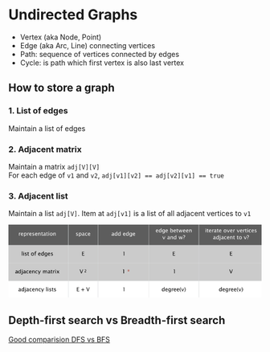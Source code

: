 # Undirected Graphs

  - Vertex (aka Node, Point)  
  - Edge (aka Arc, Line) connecting vertices  
  - Path: sequence of vertices connected by edges  
  - Cycle: is path which first vertex is also last vertex  

## How to store a graph

### 1. List of edges  
Maintain a list of edges  

### 2. Adjacent matrix
Maintain a matrix `adj[V][V]`  
For each edge of `v1` and `v2`, `adj[v1][v2] == adj[v2][v1] == true`  

### 3. Adjacent list
Maintain a list `adj[V]`. Item at `adj[v1]` is a list of all adjacent vertices to `v1`  

![](docs/graph-representation.png)

## Depth-first search vs Breadth-first search  

[Good comparision DFS vs BFS](https://www.thecrazyprogrammer.com/2017/06/difference-between-bfs-and-dfs.html)
